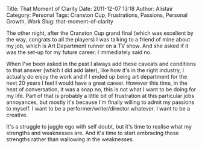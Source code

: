 Title: That Moment of Clarity
Date: 2011-12-07 13:18
Author: Alistair
Category: Personal
Tags: Cranston Cup, Frustrations, Passions, Personal Growth, Work
Slug: that-moment-of-clarity

The other night, after the Cranston Cup grand final (which was excellent
by the way, congrats to all the players) I was talking to a friend of
mine about my job, which is Art Department runner on a TV show. And she
asked if it was the set-up for my future career. I immediately said no.

When I've been asked in the past I always add these caveats and
conditions to that answer (which I did add later), like how it's in the
right industry, I actually do enjoy the work and if I ended up being art
department for the next 20 years I feel I would have a great career.
However this time, in the heat of conversation, it was a snap no, this
is not what I want to be doing for my life. Part of that is probably a
little bit of frustration at this particular jobs annoyances, but mostly
it's because I'm finally willing to admit my passions to myself. I want
to be a performer/writer/director whatever. I want to be a creative.

It's a struggle to juggle ego with self doubt, but it's time to realise
what my strengths and weaknesses are. And it's time to start embracing
those strengths rather than wallowing in the weaknesses.
